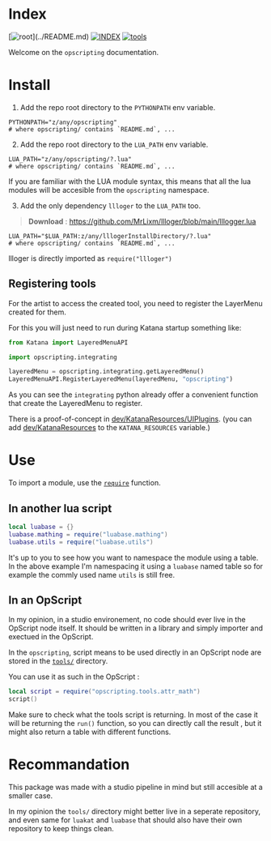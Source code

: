 # Index

[![root](https://img.shields.io/badge/back_to_root-536362?)](../README.md)
[![INDEX](https://img.shields.io/badge/index-blue?labelColor=blue)](INDEX.md)
[![tools](https://img.shields.io/badge/tools-4f4f4f)](tools.md)

Welcome on the `opscripting` documentation.

# Install

1. Add the repo root directory to the `PYTHONPATH` env variable.

```shell
PYTHONPATH="z/any/opscripting"
# where opscripting/ contains `README.md`, ...
```

2. Add the repo root directory to the `LUA_PATH` env variable.

```shell
LUA_PATH="z/any/opscripting/?.lua"
# where opscripting/ contains `README.md`, ...
```

If you are familiar with the LUA module syntax, this means that all the
lua modules will be accesible from the `opscripting` namespace.

3. Add the only dependency `llloger` to the `LUA_PATH` too.

> **Download** : https://github.com/MrLixm/llloger/blob/main/lllogger.lua

```shell
LUA_PATH="$LUA_PATH:z/any/lllogerInstallDirectory/?.lua"
# where opscripting/ contains `README.md`, ...
```

llloger is directly imported as `require("llloger")`

## Registering tools

For the artist to access the created tool, you need to register the
LayerMenu created for them.

For this you will just need to run during Katana startup something like:

```python
from Katana import LayeredMenuAPI

import opscripting.integrating

layeredMenu = opscripting.integrating.getLayeredMenu()
LayeredMenuAPI.RegisterLayeredMenu(layeredMenu, "opscripting")
```

As you can see the `integrating` python already offer a convenient function
that create the LayeredMenu to register.

There is a proof-of-concept in [dev/KatanaResources/UIPlugins](dev/KatanaResources/UIPlugins).
(you can add [dev/KatanaResources](dev/KatanaResources) to the `KATANA_RESOURCES` variable.)


# Use

To import a module, use the [`require`](https://www.lua.org/pil/8.1.html) function.

## In another lua script

```lua
local luabase = {}
luabase.mathing = require("luabase.mathing")
luabase.utils = require("luabase.utils")
```

It's up to you to see how you want to namespace the module using a table.
In the above example I'm namespacing it using a `luabase` named table so for
example the commly used name `utils` is still free.

## In an OpScript

In my opinion, in a studio environement, no code should ever live in the 
OpScript node itself. It should be written in a library and simply importer
and exectued in the OpScript.

In the `opscripting`, script means to be used directly in an OpScript node
are stored in the [`tools/`](../customtooling/tools) directory.

You can use it as such in the OpScript :

```lua
local script = require("opscripting.tools.attr_math")
script()
```

Make sure to check what the tools script is returning. In most of the case
it will be returning the `run()` function, so you can directly call the result
, but it might also return a table with different functions.

# Recommandation

This package was made with a studio pipeline in mind but still accesible at a 
smaller case. 

In my opinion the `tools/` directory might better live in a seperate repository,
and even same for `luakat` and `luabase` that should also have their own
repository to keep things clean.